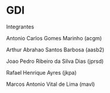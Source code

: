 # GDI

Integrantes


Antonio Carlos Gomes Marinho (acgm)


Arthur Abrahao Santos Barbosa (aasb2)


Joao Pedro Ribeiro da Silva Dias (jprsd)


Rafael Henrique Ayres (jkpa)


Marcos Antonio Vital de Lima (mavl)

